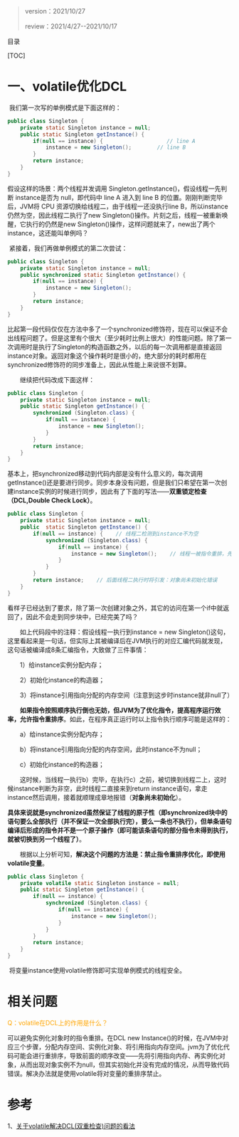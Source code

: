 > version：2021/10/27
>
> review：2021/4/27--2021/10/17



目录

[TOC]

# 一、volatile优化DCL

​		我们第一次写的单例模式是下面这样的：

```java
public class Singleton {
    private static Singleton instance = null;
    public static Singleton getInstance() {
        if(null == instance) {                    // line A
            instance = new Singleton();        // line B
        }
        return instance;
    }
}
```

假设这样的场景：两个线程并发调用 Singleton.getInstance()，假设线程一先判断 instance是否为 null，即代码中 line A 进入到 line B 的位置。刚刚判断完毕后，JVM将 CPU 资源切换给线程二，由于线程一还没执行line B，所以instance仍然为空，因此线程二执行了new Singleton()操作。片刻之后，线程一被重新唤醒，它执行的仍然是new Singleton()操作，这样问题就来了，new出了两个instance，这还能叫单例吗？

​		紧接着，我们再做单例模式的第二次尝试：

```java
public class Singleton {
    private static Singleton instance = null;
    public synchronized static Singleton getInstance() {
        if(null == instance) {
            instance = new Singleton();
        }
        return instance;
    }
}
```

比起第一段代码仅仅在方法中多了一个synchronized修饰符，现在可以保证不会出线程问题了。但是这里有个很大（至少耗时比例上很大）的性能问题。除了第一次调用时是执行了Singleton的构造函数之外，以后的每一次调用都是直接返回instance对象。返回对象这个操作耗时是很小的，绝大部分的耗时都用在synchronized修饰符的同步准备上，因此从性能上来说很不划算。

　　继续把代码改成下面这样：

```java
public class Singleton {
    private static Singleton instance = null;
    public static Singleton getInstance() {
        synchronized (Singleton.class) {
            if(null == instance) {
                instance = new Singleton();
            }
        }
        return instance;
    }
}
```

基本上，把synchronized移动到代码内部是没有什么意义的，每次调用getInstance()还是要进行同步。同步本身没有问题，但是我们只希望在第一次创建instance实例的时候进行同步，因此有了下面的写法——**双重锁定检查（DCL,Double Check Lock）**。

```java
public class Singleton {
    private static Singleton instance = null;
    public  static Singleton getInstance() {
        if(null == instance) {    // 线程二检测到instance不为空
            synchronized (Singleton.class) {
                if(null == instance) {
                    instance = new Singleton();    // 线程一被指令重排，先执行了赋值，但还没执行完构造函数（即未完成初始化）
                }
            }
        }
        return instance;    // 后面线程二执行时将引发：对象尚未初始化错误
    }
}
```

看样子已经达到了要求，除了第一次创建对象之外，其它的访问在第一个if中就返回了，因此不会走到同步块中，已经完美了吗？

　　如上代码段中的注释：假设线程一执行到instance = new Singleton()这句，这里看起来是一句话，但实际上其被编译后在JVM执行的对应汇编代码就发现，这句话被编译成8条汇编指令，大致做了三件事情：

　　1）给instance实例分配内存；

　　2）初始化instance的构造器；

　　3）将instance引用指向分配的内存空间（注意到这步时instance就非null了）

　　**如果指令按照顺序执行倒也无妨，但JVM为了优化指令，提高程序运行效率，允许指令重排序**。如此，在程序真正运行时以上指令执行顺序可能是这样的：

　　a）给instance实例分配内存；

　　b）将instance引用指向分配的内存空间，此时instance不为null；

　　c）初始化instance的构造器；

　　这时候，当线程一执行b）完毕，在执行c）之前，被切换到线程二上，这时候instance判断为非空，此时线程二直接来到return instance语句，拿走instance然后调用，接着就顺理成章地报错（**对象尚未初始化**）。

​		**具体来说就是synchronized虽然保证了线程的原子性（即synchronized块中的语句要么全部执行（并不保证一次全部执行完），要么一条也不执行），但单条语句编译后形成的指令并不是一个原子操作（即可能该条语句的部分指令未得到执行，就被切换到另一个线程了）**。

　　根据以上分析可知，**解决这个问题的方法是：禁止指令重排序优化，即使用volatile变量**。

```java
public class Singleton {
    private volatile static Singleton instance = null;
    public static Singleton getInstance() {
        if(null == instance) {
            synchronized (Singleton.class) {
                if(null == instance) {
                    instance = new Singleton();
                }
            }
        }
        return instance;
    }
}
```

​		将变量instance使用volatile修饰即可实现单例模式的线程安全。



# 相关问题

<font color='orange'>Q：volatile在DCL上的作用是什么？</font>

可以避免实例化对象时的指令重排。在DCL new Instance()的时候，在JVM中对应三个步骤，分配内存空间、实例化对象、将引用指向内存空间。jvm为了优化代码可能会进行重排序，导致前面的顺序改变——先将引用指向内存、再实例化对象，从而出现对象实例不为null，但其实初始化并没有完成的情况，从而导致代码错误。解决办法就是使用volatile将对变量的重排序禁止。



# 参考

1、[关于volatile解决DCL(双重检查)问题的看法](https://blog.csdn.net/ACreazyCoder/article/details/80982578)